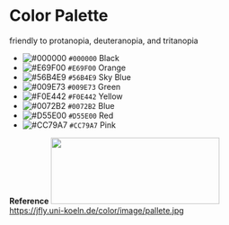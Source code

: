 
# Color Palette  
friendly to protanopia, deuteranopia, and tritanopia   
- ![#000000](https://via.placeholder.com/15/000000/000000?text=+) `#000000` Black
- ![#E69F00](https://via.placeholder.com/15/E69F00/000000?text=+) `#E69F00` Orange
- ![#56B4E9](https://via.placeholder.com/15/56B4E9/000000?text=+) `#56B4E9` Sky Blue
- ![#009E73](https://via.placeholder.com/15/009E73/000000?text=+) `#009E73` Green
- ![#F0E442](https://via.placeholder.com/15/F0E442/000000?text=+) `#F0E442` Yellow
- ![#0072B2](https://via.placeholder.com/15/0072B2/000000?text=+) `#0072B2` Blue
- ![#D55E00](https://via.placeholder.com/15/D55E00/000000?text=+) `#D55E00` Red
- ![#CC79A7](https://via.placeholder.com/15/CC79A7/000000?text=+) `#CC79A7` Pink

<b>Reference</b> 
<img src="https://jfly.uni-koeln.de/color/image/pallete.jpg" height="118" width="300">  
https://jfly.uni-koeln.de/color/image/pallete.jpg
              
